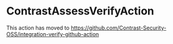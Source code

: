# ContrastAssessVerifyAction

This action has moved to https://github.com/Contrast-Security-OSS/integration-verify-github-action
